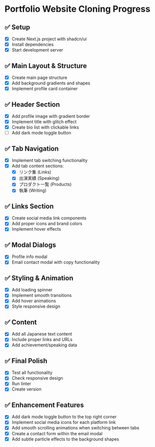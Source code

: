 # Portfolio Website Cloning Progress

## ✅ Setup
- [x] Create Next.js project with shadcn/ui
- [x] Install dependencies
- [x] Start development server

## ✅ Main Layout & Structure
- [x] Create main page structure
- [x] Add background gradients and shapes
- [x] Implement profile card container

## ✅ Header Section
- [x] Add profile image with gradient border
- [x] Implement title with glitch effect
- [x] Create bio list with clickable links
- [ ] Add dark mode toggle button

## ✅ Tab Navigation
- [x] Implement tab switching functionality
- [x] Add tab content sections:
  - [x] リンク集 (Links)
  - [x] 出演実績 (Speaking)
  - [x] プロダクト一覧 (Products)
  - [x] 執筆 (Writing)

## ✅ Links Section
- [x] Create social media link components
- [x] Add proper icons and brand colors
- [x] Implement hover effects

## ✅ Modal Dialogs
- [x] Profile info modal
- [x] Email contact modal with copy functionality

## ✅ Styling & Animation
- [x] Add loading spinner
- [x] Implement smooth transitions
- [x] Add hover animations
- [x] Style responsive design

## ✅ Content
- [x] Add all Japanese text content
- [x] Include proper links and URLs
- [x] Add achievement/speaking data

## ✅ Final Polish
- [x] Test all functionality
- [x] Check responsive design
- [x] Run linter
- [x] Create version

## ✅ Enhancement Features
- [x] Add dark mode toggle button to the top right corner
- [x] Implement social media icons for each platform link
- [x] Add smooth scrolling animations when switching between tabs
- [x] Create a contact form within the email modal
- [x] Add subtle particle effects to the background shapes
